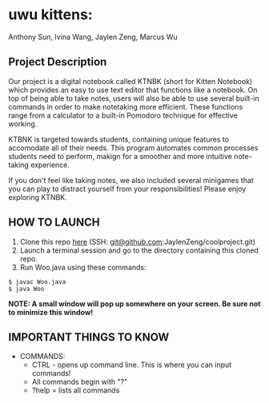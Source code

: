 # uwu kittens: 
Anthony Sun, Ivina Wang, Jaylen Zeng, Marcus Wu

## Project Description

Our project is a digital notebook called KTNBK (short for Kitten Notebook) which provides an easy to use text editor that functions like a notebook. On top of being able to take notes, users will also be able to use several built-in commands in order to make notetaking more efficient. These functions range from a calculator to a built-in Pomodoro technique for effective working. 

KTBNK is targeted towards students, containing unique features to accomodate all of their needs. This program automates common processes students need to perform, makign for a smoother and more intuitive note-taking experience. 

If you don't feel like taking notes, we also included several minigames that you can play to distract yourself from your responsibilities! Please enjoy exploring KTNBK.

## HOW TO LAUNCH

1. Clone this repo [here](https://github.com/JaylenZeng/coolproject) (SSH: git@github.com:JaylenZeng/coolproject.git)
2. Launch a terminal session and go to the directory containing this cloned repo.
3. Run Woo.java using these commands:
```
$ javac Woo.java
$ java Woo
```
**NOTE: A small window will pop up somewhere on your screen. Be sure not to minimize this window!**

## IMPORTANT THINGS TO KNOW

* COMMANDS: 
    * CTRL - opens up command line. This is where you can input commands!
    * All commands begin with "?"
    * ?help = lists all commands
